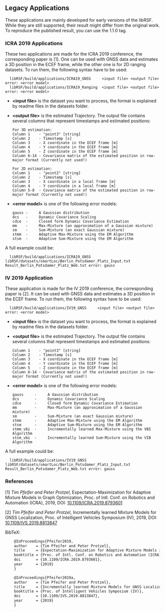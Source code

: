## Legacy Applications
These applications are mainly developed for early versions of the libRSF.
While they are still supported, their result might differ from the original work.
To reproduce the published result, you can use the 1.1.0 tag.

### ICRA 2019 Applications

These two applications are made for the ICRA 2019 conference, the corresponding paper is [1].
One can be used with GNSS data and estimates a 3D position in the ECEF frame, while the other one is for 2D ranging datasets.
To run them, the following syntax have to be used:

      libRSF/build/applications/ICRA19_GNSS     <input file> <output file> error: <error model>
      libRSF/build/applications/ICRA19_Ranging  <input file> <output file> error: <error model>

- **\<input file\>** is the dataset you want to process, the format is explained by readme files in the datasets folder.

- **\<output file\>** is the estimated Trajectory. The output file contains several columns that represent timestamps and estimated positions:

      For 3D estimation:
      Column 1    - "point3" [string]
      Column 2    - Timestamp [s]
      Column 3    - X coordinate in the ECEF frame [m]
      Column 4    - Y coordinate in the ECEF frame [m]
      Column 5    - Z coordinate in the ECEF frame [m]
      Column 6-14 - Covariance matrix of the estimated position in row-major format (Currently not used!)
    
      For 2D estimation:
      Column 1    - "point2" [string]
      Column 2    - Timestamp [s]
      Column 3    - X coordinate in a local frame [m]
      Column 4    - Y coordinate in a local frame [m]
      Column 5-8  - Covariance matrix of the estimated position in row-major format (Currently not used!)

- **\<error model\>** is one of the following error models:

      gauss -     A Gaussian distribution
      dcs   -     Dynamic Covariance Scaling
      cdce  -     Closed form Dynamic Covariance Estimation
      mm    -     Max-Mixture (an approximation of a Gaussian mixture)
      sm    -     Sum-Mixture (an exact Gaussian mixture)
      stmm  -     Adaptive Max-Mixture using the EM Algorithm
      stsm  -     Adaptive Sum-Mixture using the EM Algorithm  

A full example could be:

      libRSF/build/applications/ICRA19_GNSS libRSF/datasets/smartLoc/Berlin_Potsdamer_Platz_Input.txt Result_Berlin_Potsdamer_Platz_Web.txt error: gauss

### IV 2019 Application

These application is made for the IV 2019 conference, the corresponding paper is [2].
It can be used with GNSS data and estimates a 3D position in the ECEF frame.
To run them, the following syntax have to be used:

      libRSF/build/applications/IV19_GNSS     <input file> <output file> error: <error model>

- **\<input file\>** is the dataset you want to process, the format is explained by readme files in the datasets folder.
- **\<output file\>** is the estimated Trajectory. The output file contains several columns that represent timestamps and estimated positions:

      Column 1    - "point3" [string]
      Column 2    - Timestamp [s]
      Column 3    - X coordinate in the ECEF frame [m]
      Column 4    - Y coordinate in the ECEF frame [m]
      Column 5    - Z coordinate in the ECEF frame [m]
      Column 6-14 - Covariance matrix of the estimated position in row-major format (Currently not used!)

- **\<error model\>** is one of the following error models:

      gauss     -     A Gaussian distribution
      dcs       -     Dynamic Covariance Scaling
      cdce      -     Closed form Dynamic Covariance Estimation
      mm        -     Max-Mixture (an approximation of a Gaussian mixture)
      sm        -     Sum-Mixture (an exact Gaussian mixture)
      stmm      -     Adaptive Max-Mixture using the EM Algorithm
      stsm      -     Adaptive Sum-Mixture using the EM Algorithm
      stmm_vbi  -     Incrementally learned Max-Mixture using the VBI Algorithm
      stsm_vbi  -     Incrementally learned Sum-Mixture using the VIB Algorithm  

A full example could be:

      libRSF/build/applications/IV19_GNSS libRSF/datasets/smartLoc/Berlin_Potsdamer_Platz_Input.txt Result_Berlin_Potsdamer_Platz_Web.txt error: gauss

### References

[1] *Tim Pfeifer and Peter Protzel*, Expectation-Maximization for Adaptive Mixture Models in Graph Optimization, Proc. of Intl. Conf. on Robotics and Automation (ICRA), 2019, DOI: [10.1109/ICRA.2019.8793601](https://doi.org/10.1109/ICRA.2019.8793601)

[2] *Tim Pfeifer and Peter Protzel*, Incrementally learned Mixture Models for GNSS Localization, Proc. of Intelligent Vehicles Symposium (IV), 2019, DOI: [10.1109/IVS.2019.8813847](https://doi.org/10.1109/IVS.2019.8813847)

BibTeX:

```latex
    @InProceedings{Pfeifer2019,
    author    = {Tim Pfeifer and Peter Protzel},
    title     = {Expectation-Maximization for Adaptive Mixture Models in Graph Optimization},
    booktitle = {Proc. of Intl. Conf. on Robotics and Automation (ICRA)},
    doi       = {10.1109/ICRA.2019.8793601},
    year      = {2019}
    }

    @InProceedings{Pfeifer2019a,
    author    = {Tim Pfeifer and Peter Protzel},
    title     = {Incrementally learned Mixture Models for GNSS Localization},
    booktitle = {Proc. of Intelligent Vehicles Symposium (IV)},
    doi       = {10.1109/IVS.2019.8813847},
    year      = {2019}
    }
```
